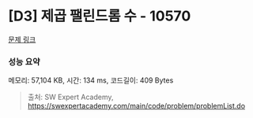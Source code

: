 # [D3] 제곱 팰린드롬 수 - 10570 

[문제 링크](https://swexpertacademy.com/main/code/problem/problemDetail.do?contestProbId=AXO72aaqPrcDFAXS) 

### 성능 요약

메모리: 57,104 KB, 시간: 134 ms, 코드길이: 409 Bytes



> 출처: SW Expert Academy, https://swexpertacademy.com/main/code/problem/problemList.do